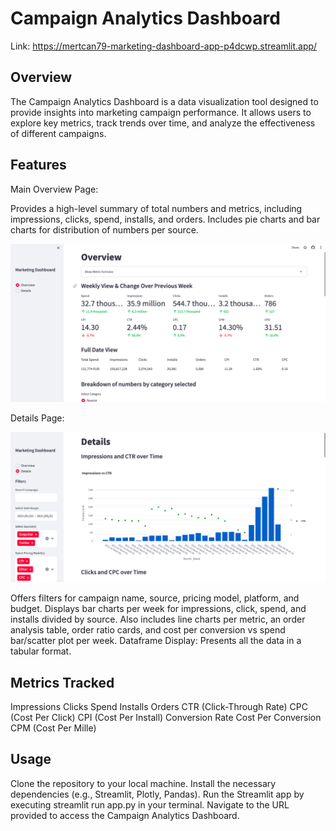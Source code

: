 # Campaign Analytics Dashboard

Link: https://mertcan79-marketing-dashboard-app-p4dcwp.streamlit.app/

## Overview
The Campaign Analytics Dashboard is a data visualization tool designed to provide insights into marketing campaign performance. It allows users to explore key metrics, track trends over time, and analyze the effectiveness of different campaigns.

## Features
Main Overview Page: 

Provides a high-level summary of total numbers and metrics, including impressions, clicks, spend, installs, and orders. Includes pie charts and bar charts for distribution of numbers per source.

![Main Overview](img/main.png)

Details Page: 

![Details Page](img/details.png)

Offers filters for campaign name, source, pricing model, platform, and budget. Displays bar charts per week for impressions, click, spend, and installs divided by source. Also includes line charts per metric, an order analysis table, order ratio cards, and cost per conversion vs spend bar/scatter plot per week. Dataframe Display: Presents all the data in a tabular format.

## Metrics Tracked
Impressions
Clicks
Spend
Installs
Orders
CTR (Click-Through Rate)
CPC (Cost Per Click)
CPI (Cost Per Install)
Conversion Rate
Cost Per Conversion
CPM (Cost Per Mille)

## Usage
Clone the repository to your local machine.
Install the necessary dependencies (e.g., Streamlit, Plotly, Pandas).
Run the Streamlit app by executing streamlit run app.py in your terminal.
Navigate to the URL provided to access the Campaign Analytics Dashboard.